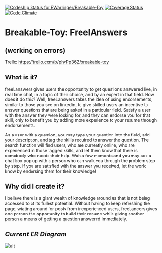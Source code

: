 [ ![Codeship Status for EWarringer/Breakable-Toy](https://codeship.com/projects/6835fdc0-42b4-0133-38f3-1eb5f82d52fc/status?branch=master)](https://codeship.com/projects/103850)
[![Coverage Status](https://coveralls.io/repos/EWarringer/Breakable-Toy/badge.svg?branch=master&service=github)](https://coveralls.io/github/EWarringer/Breakable-Toy?branch=master)
[![Code Climate](https://codeclimate.com/github/EWarringer/Breakable-Toy/badges/gpa.svg)](https://codeclimate.com/github/EWarringer/Breakable-Toy)


# Breakable-Toy: FreelAnswers
## (working on errors)

Trello: https://trello.com/b/phvPp362/breakable-toy

## What is it?
freeLanswers gives users the opportunity to get questions answered live, in real time chat, in a topic of their choice, and by an expert in that field. How does it do this? Well, freeLanswers takes the idea of using endorsements, similar to those you see on linkedin, to give skilled users an incentive to answer questions that are being asked in a particular field. Satisfy a user with the answer they were looking for, and they can endorse you for that skill, only to benefit you by adding more experience to your resume through endorsements.

As a user with a question, you may type your question into the field, add your description, and tag the skills required to answer the question. The search function will find users, who are currently online, who are experienced in those tagged skills, and let them know that there is somebody who needs their help. Wait a few moments and you may see a chat box pop up with a person who can walk you through the problem step by step. If you are satisfied with the answer you received, let the world know by endorsing them for their knowledge!

## Why did I create it?
I believe there is a giant wealth of knowledge around us that is not being accessed to at its fullest potential. Without having to keep refreshing the page, wiating around for posts from inexperienced users, freeLancers gives one person the opportunity to build their resume while giving another person a means of getting a question answered immediately.

## _Current ER Diagram_
![alt](http://i.imgur.com/2K6eoij.png)
